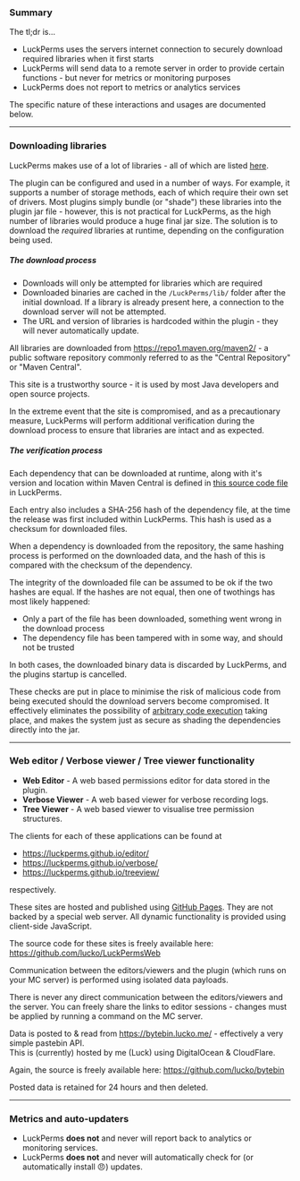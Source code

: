 ### Summary
The tl;dr is...

* LuckPerms uses the servers internet connection to securely download required libraries when it first starts
* LuckPerms will send data to a remote server in order to provide certain functions - but never for metrics or monitoring purposes
* LuckPerms does not report to metrics or analytics services

The specific nature of these interactions and usages are documented below.

___

### Downloading libraries

LuckPerms makes use of a lot of libraries - all of which are listed [here](https://github.com/lucko/LuckPerms/wiki/Credits).

The plugin can be configured and used in a number of ways. For example, it supports a number of storage methods, each of which require their own set of drivers. Most plugins simply bundle (or "shade") these libraries into the plugin jar file - however, this is not practical for LuckPerms, as the high number of libraries would produce a huge final jar size. The solution is to download the *required* libraries at runtime, depending on the configuration being used.

##### The download process

* Downloads will only be attempted for libraries which are required
* Downloaded binaries are cached in the `/LuckPerms/lib/` folder after the initial download. If a library is already present here, a connection to the download server will not be attempted.
* The URL and version of libraries is hardcoded within the plugin - they will never automatically update.

All libraries are downloaded from https://repo1.maven.org/maven2/ - a public software repository commonly referred to as the "Central Repository" or "Maven Central".

This site is a trustworthy source - it is used by most Java developers and open source projects.

In the extreme event that the site is compromised, and as a precautionary measure, LuckPerms will perform additional verification during the download process to ensure that libraries are intact and as expected. 

##### The verification process

Each dependency that can be downloaded at runtime, along with it's version and location within Maven Central is defined in [this source code file](https://github.com/lucko/LuckPerms/blob/master/common/src/main/java/me/lucko/luckperms/common/dependencies/Dependency.java) in LuckPerms.

Each entry also includes a SHA-256 hash of the dependency file, at the time the release was first included within LuckPerms. This hash is used as a checksum for downloaded files.

When a dependency is downloaded from the repository, the same hashing process is performed on the downloaded data, and the hash of this is compared with the checksum of the dependency.

The integrity of the downloaded file can be assumed to be ok if the two hashes are equal. If the hashes are not equal, then one of twothings has most likely happened:

* Only a part of the file has been downloaded, something went wrong in the download process
* The dependency file has been tampered with in some way, and should not be trusted

In both cases, the downloaded binary data is discarded by LuckPerms, and the plugins startup is cancelled.

These checks are put in place to minimise the risk of malicious code from being executed should the download servers become compromised. It effectively eliminates the possibility of [arbitrary code execution](https://en.wikipedia.org/wiki/Arbitrary_code_execution) taking place, and makes the system just as secure as shading the dependencies directly into the jar.

___

### Web editor / Verbose viewer / Tree viewer functionality

* **Web Editor** - A web based permissions editor for data stored in the plugin.
* **Verbose Viewer** - A web based viewer for verbose recording logs.
* **Tree Viewer** - A web based viewer to visualise tree permission structures.

The clients for each of these applications can be found at

* https://luckperms.github.io/editor/
* https://luckperms.github.io/verbose/
* https://luckperms.github.io/treeview/

respectively. 

These sites are hosted and published using [GitHub Pages](https://pages.github.com/). They are not backed by a special web server. All dynamic functionality is provided using client-side JavaScript.

The source code for these sites is freely available here: https://github.com/lucko/LuckPermsWeb

Communication between the editors/viewers and the plugin (which runs on your MC server) is performed using isolated data payloads.

There is never any direct communication between the editors/viewers and the server. You can freely share the links to editor sessions - changes must be applied by running a command on the MC server.

Data is posted to & read from https://bytebin.lucko.me/ - effectively a very simple pastebin API.   
This is (currently) hosted by me (Luck) using DigitalOcean & CloudFlare.

Again, the source is freely available here: https://github.com/lucko/bytebin

Posted data is retained for 24 hours and then deleted.

___

### Metrics and auto-updaters

* LuckPerms **does not** and never will report back to analytics or monitoring services.
* LuckPerms **does not** and never will automatically check for (or automatically install 😠) updates. 
